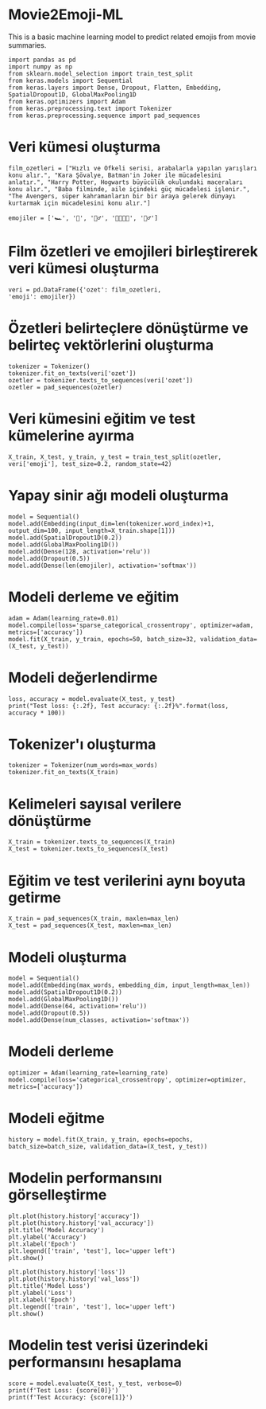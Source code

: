 # Movie2Emoji-ML
This is a basic machine learning model to predict related emojis from movie summaries.


```
import pandas as pd
import numpy as np
from sklearn.model_selection import train_test_split
from keras.models import Sequential
from keras.layers import Dense, Dropout, Flatten, Embedding, SpatialDropout1D, GlobalMaxPooling1D
from keras.optimizers import Adam
from keras.preprocessing.text import Tokenizer
from keras.preprocessing.sequence import pad_sequences
``` 
# Veri kümesi oluşturma

```
film_ozetleri = ["Hızlı ve Öfkeli serisi, arabalarla yapılan yarışları konu alır.", "Kara Şövalye, Batman'in Joker ile mücadelesini anlatır.", "Harry Potter, Hogwarts büyücülük okulundaki maceraları konu alır.", "Baba filminde, aile içindeki güç mücadelesi işlenir.", "The Avengers, süper kahramanların bir bir araya gelerek dünyayı kurtarmak için mücadelesini konu alır."]

emojiler = ['🏎️', '🦇', '🧙‍♂️', '👨‍👩‍👧‍👦', '🦸‍♂️']
```
# Film özetleri ve emojileri birleştirerek veri kümesi oluşturma

```
veri = pd.DataFrame({'ozet': film_ozetleri,
'emoji': emojiler})

```

# Özetleri belirteçlere dönüştürme ve belirteç vektörlerini oluşturma

```
tokenizer = Tokenizer()
tokenizer.fit_on_texts(veri['ozet'])
ozetler = tokenizer.texts_to_sequences(veri['ozet'])
ozetler = pad_sequences(ozetler)
```

# Veri kümesini eğitim ve test kümelerine ayırma

```
X_train, X_test, y_train, y_test = train_test_split(ozetler, veri['emoji'], test_size=0.2, random_state=42)
```
# Yapay sinir ağı modeli oluşturma

```
model = Sequential()
model.add(Embedding(input_dim=len(tokenizer.word_index)+1, output_dim=100, input_length=X_train.shape[1]))
model.add(SpatialDropout1D(0.2))
model.add(GlobalMaxPooling1D())
model.add(Dense(128, activation='relu'))
model.add(Dropout(0.5))
model.add(Dense(len(emojiler), activation='softmax'))
```
# Modeli derleme ve eğitim
```
adam = Adam(learning_rate=0.01)
model.compile(loss='sparse_categorical_crossentropy', optimizer=adam, metrics=['accuracy'])
model.fit(X_train, y_train, epochs=50, batch_size=32, validation_data=(X_test, y_test))
```
# Modeli değerlendirme

```
loss, accuracy = model.evaluate(X_test, y_test)
print("Test loss: {:.2f}, Test accuracy: {:.2f}%".format(loss, accuracy * 100))
```
# Tokenizer'ı oluşturma

```
tokenizer = Tokenizer(num_words=max_words)
tokenizer.fit_on_texts(X_train)
```
# Kelimeleri sayısal verilere dönüştürme

```
X_train = tokenizer.texts_to_sequences(X_train)
X_test = tokenizer.texts_to_sequences(X_test)
```

# Eğitim ve test verilerini aynı boyuta getirme

```
X_train = pad_sequences(X_train, maxlen=max_len)
X_test = pad_sequences(X_test, maxlen=max_len)
```
# Modeli oluşturma

```
model = Sequential()
model.add(Embedding(max_words, embedding_dim, input_length=max_len))
model.add(SpatialDropout1D(0.2))
model.add(GlobalMaxPooling1D())
model.add(Dense(64, activation='relu'))
model.add(Dropout(0.5))
model.add(Dense(num_classes, activation='softmax'))
```
# Modeli derleme

```
optimizer = Adam(learning_rate=learning_rate)
model.compile(loss='categorical_crossentropy', optimizer=optimizer, metrics=['accuracy'])
```
# Modeli eğitme

```
history = model.fit(X_train, y_train, epochs=epochs, batch_size=batch_size, validation_data=(X_test, y_test))
```
# Modelin performansını görselleştirme

```
plt.plot(history.history['accuracy'])
plt.plot(history.history['val_accuracy'])
plt.title('Model Accuracy')
plt.ylabel('Accuracy')
plt.xlabel('Epoch')
plt.legend(['train', 'test'], loc='upper left')
plt.show()

plt.plot(history.history['loss'])
plt.plot(history.history['val_loss'])
plt.title('Model Loss')
plt.ylabel('Loss')
plt.xlabel('Epoch')
plt.legend(['train', 'test'], loc='upper left')
plt.show()
```
# Modelin test verisi üzerindeki performansını hesaplama

```
score = model.evaluate(X_test, y_test, verbose=0)
print(f'Test Loss: {score[0]}')
print(f'Test Accuracy: {score[1]}')
```

